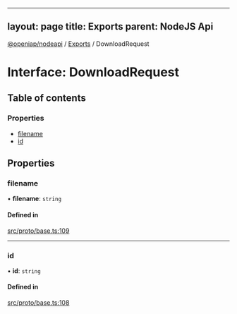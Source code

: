 
---
layout: page
title: Exports
parent: NodeJS Api
---
[@openiap/nodeapi](../README.md) / [Exports](../modules.md) / DownloadRequest

# Interface: DownloadRequest

## Table of contents

### Properties

- [filename](DownloadRequest.md#filename)
- [id](DownloadRequest.md#id)

## Properties

### filename

• **filename**: `string`

#### Defined in

[src/proto/base.ts:109](https://github.com/openiap/nodeapi/blob/a6b5438/src/proto/base.ts#L109)

___

### id

• **id**: `string`

#### Defined in

[src/proto/base.ts:108](https://github.com/openiap/nodeapi/blob/a6b5438/src/proto/base.ts#L108)
